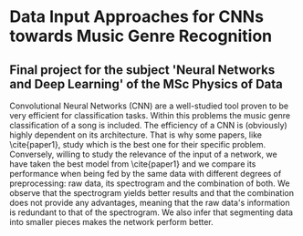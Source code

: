 # Data Input Approaches for CNNs towards Music Genre Recognition
## Final project for the subject 'Neural Networks and Deep Learning' of the MSc Physics of Data


Convolutional Neural Networks (CNN) are a well-studied tool proven to be very efficient for classification tasks. Within this problems the music genre classification of a song is included. The efficiency of a CNN is (obviously) highly dependent on its architecture. That is why some papers, like \cite{paper1}, study which is the best one for their specific problem. Conversely, willing to study the relevance of the input of a network, we have taken the best model from \cite{paper1} and we compare its performance when being fed by the same data with different degrees of preprocessing: raw data, its spectrogram and the combination of both. We observe that the spectrogram yields better results and that the combination does not provide any advantages, meaning that the raw data's information is redundant to that of the spectrogram. We also infer that segmenting data into smaller pieces makes the network perform better.
